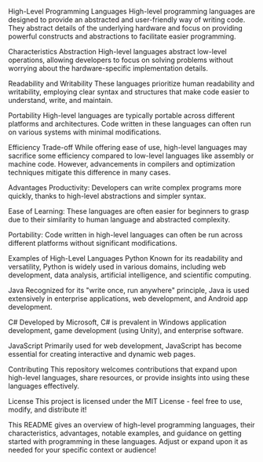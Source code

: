 High-Level Programming Languages
High-level programming languages are designed to provide an abstracted and user-friendly way of writing code. They abstract details of the underlying hardware and focus on providing powerful constructs and abstractions to facilitate easier programming.

Characteristics
Abstraction
High-level languages abstract low-level operations, allowing developers to focus on solving problems without worrying about the hardware-specific implementation details.

Readability and Writability
These languages prioritize human readability and writability, employing clear syntax and structures that make code easier to understand, write, and maintain.

Portability
High-level languages are typically portable across different platforms and architectures. Code written in these languages can often run on various systems with minimal modifications.

Efficiency Trade-off
While offering ease of use, high-level languages may sacrifice some efficiency compared to low-level languages like assembly or machine code. However, advancements in compilers and optimization techniques mitigate this difference in many cases.

Advantages
Productivity: Developers can write complex programs more quickly, thanks to high-level abstractions and simpler syntax.

Ease of Learning: These languages are often easier for beginners to grasp due to their similarity to human language and abstracted complexity.

Portability: Code written in high-level languages can often be run across different platforms without significant modifications.

Examples of High-Level Languages
Python
Known for its readability and versatility, Python is widely used in various domains, including web development, data analysis, artificial intelligence, and scientific computing.

Java
Recognized for its "write once, run anywhere" principle, Java is used extensively in enterprise applications, web development, and Android app development.

C#
Developed by Microsoft, C# is prevalent in Windows application development, game development (using Unity), and enterprise software.

JavaScript
Primarily used for web development, JavaScript has become essential for creating interactive and dynamic web pages.

Contributing
This repository welcomes contributions that expand upon high-level languages, share resources, or provide insights into using these languages effectively.

License
This project is licensed under the MIT License - feel free to use, modify, and distribute it!

This README gives an overview of high-level programming languages, their characteristics, advantages, notable examples, and guidance on getting started with programming in these languages. Adjust or expand upon it as needed for your specific context or audience!
